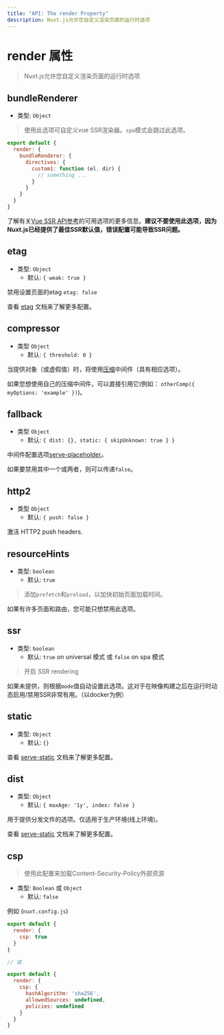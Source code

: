 ```yaml
---
title: "API: The render Property"
description: Nuxt.js允许您自定义渲染页面的运行时选项
---
```


# render 属性

> Nuxt.js允许您自定义渲染页面的运行时选项

## bundleRenderer
- 类型: `Object`

> 使用此选项可自定义vue SSR渲染器。`spa`模式会跳过此选项。

```js
export default {
  render: {
    bundleRenderer: {
      directives: {
        custom1: function (el, dir) {
          // something ...
        }
      }
    }
  }
}
```

了解有关[Vue SSR API参考](https://ssr.vuejs.org/en/api.html#renderer-options)的可用选项的更多信息。**建议不要使用此选项，因为Nuxt.js已经提供了最佳SSR默认值，错误配置可能导致SSR问题。**

## etag
- 类型: `Object`
  - 默认: `{ weak: true }`

禁用设置页面的etag `etag: false`

查看 [etag](https://www.npmjs.com/package/etag) 文档来了解更多配置。

## compressor
- 类型 `Object`
  - 默认: `{ threshold: 0 }`

当提供对象（或虚假值）时，将使用[压缩](https://www.npmjs.com/package/compression)中间件（具有相应选项）。

如果您想使用自己的压缩中间件，可以直接引用它(例如： `otherComp({ myOptions: 'example' })`)。

## fallback
- 类型 `Object`
  - 默认: `{ dist: {}, static: { skipUnknown: true } }`

中间件配置选项[serve-placeholder](https://github.com/nuxt/serve-placeholder)。

如果要禁用其中一个或两者，则可以传递`false`。

## http2
- 类型 `Object`
  - 默认: `{ push: false }`

激活 HTTP2 push headers.

## resourceHints
- 类型: `boolean`
  - 默认: `true`

> 添加`prefetch`和`preload`，以加快初始页面加载时间。

如果有许多页面和路由，您可能只想禁用此选项。

## ssr
- 类型: `boolean`
  - 默认: `true` on universal 模式 或 `false` on spa 模式

> 开启 SSR rendering

如果未提供，则根据`mode`值自动设置此选项。这对于在映像构建之后在运行时动态启用/禁用SSR非常有用。（以docker为例）

## static
- 类型: `Object`
  - 默认: `{}`

查看 [serve-static](https://www.npmjs.com/package/serve-static) 文档来了解更多配置。

## dist
- 类型: `Object`
  - 默认: `{ maxAge: '1y', index: false }`

用于提供分发文件的选项。仅适用于生产环境(线上环境)。

查看 [serve-static](https://www.npmjs.com/package/serve-static) 文档来了解更多配置。

## csp

> 使用此配置来加载Content-Security-Policy外部资源

- 类型: `Boolean` 或 `Object`
  - 默认: `false`

例如 (`nuxt.config.js`)

```js
export default {
  render: {
    csp: true
  }
}

// 或

export default {
  render: {
    csp: {
      hashAlgorithm: 'sha256',
      allowedSources: undefined,
      policies: undefined
    }
  }
}

```
